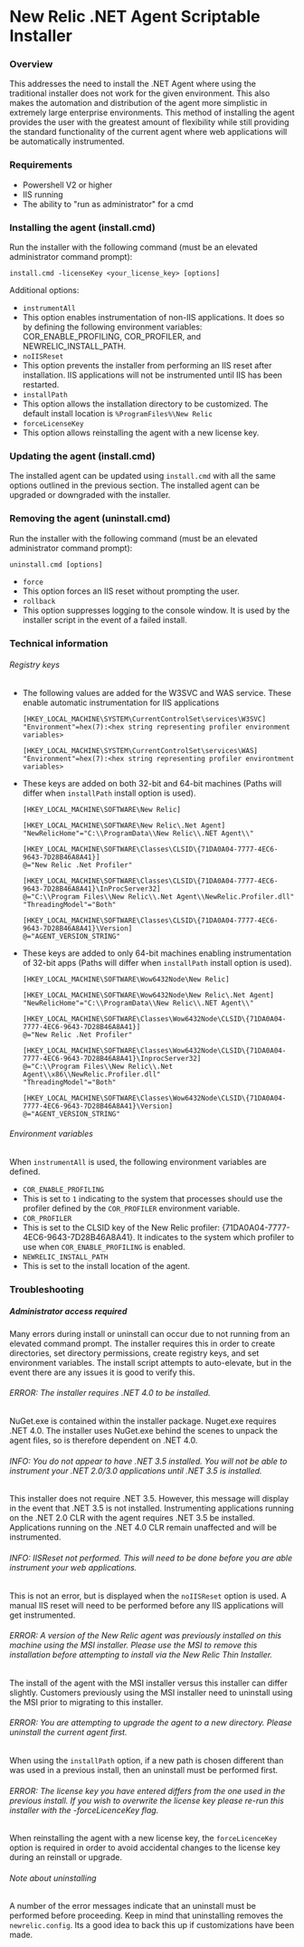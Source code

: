 # New Relic .NET Agent Scriptable Installer

### Overview

This addresses the need to install the .NET Agent where using the traditional installer does not work for the given environment.  This also makes the automation and distribution of the agent more simplistic in extremely large enterprise environments. This method of installing the agent provides the user with the greatest amount of flexibility while still providing the standard functionality of the current agent where web applications will be automatically instrumented.

### Requirements
* Powershell V2 or higher
* IIS running
* The ability to "run as administrator" for a cmd

### Installing the agent (install.cmd)

Run the installer with the following command (must be an elevated administrator command prompt):

`install.cmd -licenseKey <your_license_key> [options]`

Additional options:

* `instrumentAll`
 * This option enables instrumentation of non-IIS applications. It does so by defining the following environment variables: COR_ENABLE_PROFILING, COR_PROFILER, and NEWRELIC_INSTALL_PATH.
* `noIISReset`
 * This option prevents the installer from performing an IIS reset after installation. IIS applications will not be instrumented until IIS has been restarted.
* `installPath`
 * This option allows the installation directory to be customized. The default install location is `%ProgramFiles%\New Relic`
* `forceLicenseKey`
 * This option allows reinstalling the agent with a new license key.

### Updating the agent (install.cmd)

The installed agent can be updated using `install.cmd` with all the same options outlined in the previous section. The installed agent can be upgraded or downgraded with the installer.

### Removing the agent (uninstall.cmd)

Run the installer with the following command (must be an elevated administrator command prompt):

`uninstall.cmd [options]`

* `force`
 * This option forces an IIS reset without prompting the user.
* `rollback`
 * This option suppresses logging to the console window. It is used by the installer script in the event of a failed install.

### Technical information

###### Registry keys

* The following values are added for the W3SVC and WAS service. These enable automatic instrumentation for IIS applications

      [HKEY_LOCAL_MACHINE\SYSTEM\CurrentControlSet\services\W3SVC]
      "Environment"=hex(7):<hex string representing profiler environment variables>

      [HKEY_LOCAL_MACHINE\SYSTEM\CurrentControlSet\services\WAS]
      "Environment"=hex(7):<hex string representing profiler environtment variables>

* These keys are added on both 32-bit and 64-bit machines (Paths will differ when `installPath` install option is used).

      [HKEY_LOCAL_MACHINE\SOFTWARE\New Relic]

      [HKEY_LOCAL_MACHINE\SOFTWARE\New Relic\.Net Agent]
      "NewRelicHome"="C:\\ProgramData\\New Relic\\.NET Agent\\"

      [HKEY_LOCAL_MACHINE\SOFTWARE\Classes\CLSID\{71DA0A04-7777-4EC6-9643-7D28B46A8A41}]
      @="New Relic .Net Profiler"

      [HKEY_LOCAL_MACHINE\SOFTWARE\Classes\CLSID\{71DA0A04-7777-4EC6-9643-7D28B46A8A41}\InProcServer32]
      @="C:\\Program Files\\New Relic\\.Net Agent\\NewRelic.Profiler.dll"
      "ThreadingModel"="Both"

      [HKEY_LOCAL_MACHINE\SOFTWARE\Classes\CLSID\{71DA0A04-7777-4EC6-9643-7D28B46A8A41}\Version]
      @="AGENT_VERSION_STRING"

* These keys are added to only 64-bit machines enabling instrumentation of 32-bit apps (Paths will differ when `installPath` install option is used).

      [HKEY_LOCAL_MACHINE\SOFTWARE\Wow6432Node\New Relic]

      [HKEY_LOCAL_MACHINE\SOFTWARE\Wow6432Node\New Relic\.Net Agent]
      "NewRelicHome"="C:\\ProgramData\\New Relic\\.NET Agent\\"

      [HKEY_LOCAL_MACHINE\SOFTWARE\Classes\Wow6432Node\CLSID\{71DA0A04-7777-4EC6-9643-7D28B46A8A41}]
      @="New Relic .Net Profiler"

      [HKEY_LOCAL_MACHINE\SOFTWARE\Classes\Wow6432Node\CLSID\{71DA0A04-7777-4EC6-9643-7D28B46A8A41}\InprocServer32]
      @="C:\\Program Files\\New Relic\\.Net Agent\\x86\\NewRelic.Profiler.dll"
      "ThreadingModel"="Both"

      [HKEY_LOCAL_MACHINE\SOFTWARE\Classes\Wow6432Node\CLSID\{71DA0A04-7777-4EC6-9643-7D28B46A8A41}\Version]
      @="AGENT_VERSION_STRING"

###### Environment variables
When `instrumentAll` is used, the following environment variables are defined.
* `COR_ENABLE_PROFILING`
 * This is set to `1` indicating to the system that processes should use the profiler defined by the `COR_PROFILER` environment variable.
* `COR_PROFILER`
 * This is set to the CLSID key of the New Relic profiler: {71DA0A04-7777-4EC6-9643-7D28B46A8A41}. It indicates to the system which profiler to use when `COR_ENABLE_PROFILING` is enabled.
* `NEWRELIC_INSTALL_PATH`
 * This is set to the install location of the agent.

### Troubleshooting

##### Administrator access required
Many errors during install or uninstall can occur due to not running from an elevated command prompt. The installer requires this in order to create directories, set directory permissions, create registry keys, and set environment variables. The install script attempts to auto-elevate, but in the event there are any issues it is good to verify this.

###### ERROR: The installer requires .NET 4.0 to be installed.
NuGet.exe is contained within the installer package. Nuget.exe requires .NET 4.0. The installer uses NuGet.exe behind the scenes to unpack the agent files, so is therefore dependent on .NET 4.0.

###### INFO: You do not appear to have .NET 3.5 installed. You will not be able to instrument your .NET 2.0/3.0 applications until .NET 3.5 is installed.
This installer does not require .NET 3.5. However, this message will display in the event that .NET 3.5 is not installed. Instrumenting applications running on the .NET 2.0 CLR with the agent requires .NET 3.5 be installed. Applications running on the .NET 4.0 CLR remain unaffected and will be instrumented.

###### INFO: IISReset not performed.  This will need to be done before you are able instrument your web applications.
This is not an error, but is displayed when the `noIISReset` option is used. A manual IIS reset will need to be performed before any IIS applications will get instrumented.

###### ERROR: A version of the New Relic agent was previously installed on this machine using the MSI installer. Please use the MSI to remove this installation before attempting to install via the New Relic Thin Installer.
The install of the agent with the MSI installer versus this installer can differ slightly. Customers previously using the MSI installer need to uninstall using the MSI prior to migrating to this installer.

###### ERROR: You are attempting to upgrade the agent to a new directory. Please uninstall the current agent first.
When using the `installPath` option, if a new path is chosen different than was used in a previous install, then an uninstall must be performed first.

###### ERROR: The license key you have entered differs from the one used in the previous install. If you wish to overwrite the license key please re-run this installer with the -forceLicenceKey flag.
When reinstalling the agent with a new license key, the `forceLicenceKey` option is required in order to avoid accidental changes to the license key during an reinstall or upgrade.

###### Note about uninstalling
A number of the error messages indicate that an uninstall must be performed before proceeding. Keep in mind that uninstalling removes the `newrelic.config`. Its a good idea to back this up if customizations have been made.
